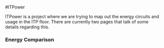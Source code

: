 #ITPower

ITPower is a project where we are trying to map out the energy circuits and usage in the ITP floor. There are currently two pages that talk of some details regarding this.


### Energy Comparison
